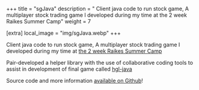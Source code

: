 +++
title = "sgJava"
description = " Client java code to run stock game, A multiplayer stock trading game I developed during my time at the 2 week Raikes Summer Camp"
weight = 7

[extra]
local_image = "img/sgJava.webp"
+++

Client java code to run stock game, A multiplayer stock trading game I developed during my time at [the 2 week Raikes Summer Camp](https://raikes.unl.edu/summer-camp/)

Pair-developed a helper library with the use of collaborative coding tools to assist in development of final game called [hgl-java](https://github.com/blaine-t/hgl-java)

Source code and more information [available on Github](https://github.com/blaine-t/sgjava)!
